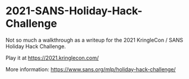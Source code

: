 # 2021-SANS-Holiday-Hack-Challenge

Not so much a walkthrough as a writeup for the 2021 KringleCon / SANS Holiday Hack Challenge.

Play it at <https://2021.kringlecon.com/>

More information: <https://www.sans.org/mlp/holiday-hack-challenge/>
